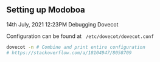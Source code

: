 ## Setting up Modoboa

14th July, 2021 12:23PM 		Debugging Dovecot

Configuration can be found at ` /etc/dovecot/dovecot.conf`

```bash
dovecot -n # Combine and print entire configuration
# https://stackoverflow.com/a/18104947/8058709
```

